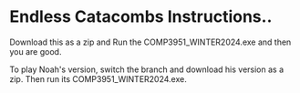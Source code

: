 # Endless Catacombs Instructions..

Download this as a zip and Run the COMP3951_WINTER2024.exe and then you are good.

To play Noah's version, switch the branch and download his version as a zip. Then run its COMP3951_WINTER2024.exe.
